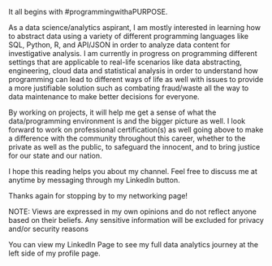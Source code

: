 It all begins with #programmingwithaPURPOSE.

As a data science/analytics aspirant, I am mostly interested in learning how to abstract data using a variety of different programming languages like SQL, Python, R, and API/JSON in order to analyze data content for investigative analysis. I am currently in progress on programming different settings that are applicable to real-life scenarios like data abstracting, engineering, cloud data and statistical analysis in order to understand how programming can lead to different ways of life as well with issues to provide a more justifiable solution such as combating fraud/waste all the way to data maintenance to make better decisions for everyone.

By working on projects, it will help me get a sense of what the data/programming environment is and the bigger picture as well. I look forward to work on professional certification(s) as well going above to make a difference with the community throughout this career, whether to the private as well as the public, to safeguard the innocent, and to bring justice for our state and our nation.

I hope this reading helps you about my channel. Feel free to discuss me at anytime by messaging through my LinkedIn button.

Thanks again for stopping by to my networking page!


NOTE: Views are expressed in my own opinions and do not reflect anyone based on their beliefs. Any sensitive information will be excluded for privacy and/or security reasons

You can view my LinkedIn Page to see my full data analytics journey at the left side of my profile page.
